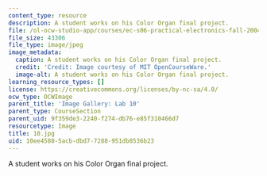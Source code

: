 ```yaml
---
content_type: resource
description: A student works on his Color Organ final project.
file: /ol-ocw-studio-app/courses/ec-s06-practical-electronics-fall-2004/10ee45805acbdbd77288951db8536b23_10.jpg
file_size: 43306
file_type: image/jpeg
image_metadata:
  caption: A student works on his Color Organ final project.
  credit: 'Credit: Image courtesy of MIT OpenCourseWare.'
  image-alt: A student works on his Color Organ final project.
learning_resource_types: []
license: https://creativecommons.org/licenses/by-nc-sa/4.0/
ocw_type: OCWImage
parent_title: 'Image Gallery: Lab 10'
parent_type: CourseSection
parent_uid: 9f359de3-2240-f274-db76-e85f310466d7
resourcetype: Image
title: 10.jpg
uid: 10ee4580-5acb-dbd7-7288-951db8536b23
---
```

A student works on his Color Organ final project.